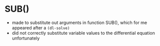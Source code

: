# SUB()

- made to substitute out arguments in function SUB(), which for me appeared
  after a `(dl-solve)`
- did not correctly substitute variable values to the differential equation unfortunately
